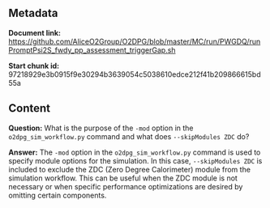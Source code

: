 ## Metadata

**Document link:** https://github.com/AliceO2Group/O2DPG/blob/master/MC/run/PWGDQ/runPromptPsi2S_fwdy_pp_assessment_triggerGap.sh

**Start chunk id:** 97218929e3b0915f9e30294b3639054c5038610edce212f41b209866615bd55a

## Content

**Question:** What is the purpose of the `-mod` option in the `o2dpg_sim_workflow.py` command and what does `--skipModules ZDC` do?

**Answer:** The `-mod` option in the `o2dpg_sim_workflow.py` command is used to specify module options for the simulation. In this case, `--skipModules ZDC` is included to exclude the ZDC (Zero Degree Calorimeter) module from the simulation workflow. This can be useful when the ZDC module is not necessary or when specific performance optimizations are desired by omitting certain components.